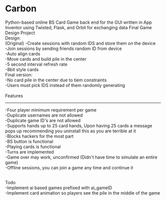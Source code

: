 # Carbon
Python-based online BS Card Game back end for the GUI written in App Inventor using Twisted, Flask, and Orbit for exchanging data
Final Game Design Project<br>
Design:<br>
(Original)
-Create sessions with random IDS and store them on the device<br>
-Join sessions by sending friends random ID from device<br>
-Auto align cards<br>
-Move cards and build pile in the center<br>
-5 second interval refresh rate<br>
-8bit style cards<br>
Final version:<br>
-No card pile in the center due to tiem constraints<br>
-Users must pick IDS instead of them randomly generating<br><br>
Features
<hr>
-Four player minimum requirement per game<br>
-Duplicate usernames are not allowed<br>
-Duplicate game ID's are not allowed<br>
-Supports hands up to 25 card hands, Upon having 25 cards a message pops up recommending you uninstall this as you are terrible at it<br>
-Blocks hackers for the most part<br>
-BS button is functional<br>
-Playing cards is functional<br>
-Turns are implemented<br>
-Game over may work, unconfirmed (Didn't have time to simulate an entire game)<br>
-Offline sessions, you can join a game any time and continue it<br><br>

Todo<br>
-Implement ai based games prefixed with ai_gameID<br>
-Implement card animation so players see the pile in the middle of the game<br>
